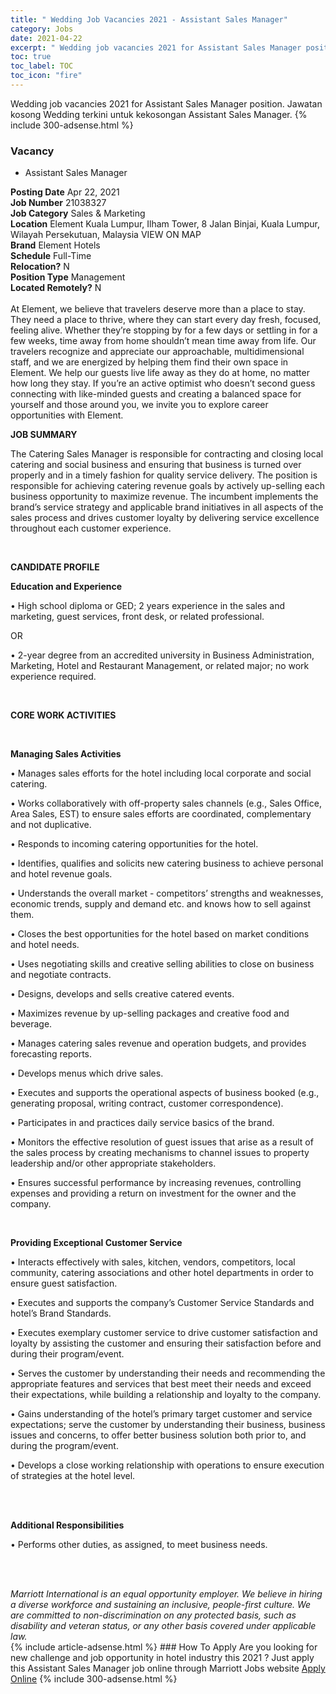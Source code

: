 ```yaml
---
title: " Wedding Job Vacancies 2021 - Assistant Sales Manager" 
category: Jobs 
date: 2021-04-22 
excerpt: " Wedding job vacancies 2021 for Assistant Sales Manager position. Jawatan kosong  Wedding terkini untuk kekosongan Assistant Sales Manager." 
toc: true 
toc_label: TOC 
toc_icon: "fire" 
--- 
```


 Wedding job vacancies 2021 for Assistant Sales Manager position. Jawatan kosong  Wedding terkini untuk kekosongan Assistant Sales Manager. 
{% include 300-adsense.html %} 
### Vacancy 
- Assistant Sales Manager 
<div><div><b>Posting Date</b> Apr 22, 2021<br><b>Job Number</b> 21038327<br><b>Job Category</b> Sales &amp; Marketing<br><b>Location</b> Element Kuala Lumpur, Ilham Tower, 8 Jalan Binjai, Kuala Lumpur, Wilayah Persekutuan, Malaysia VIEW ON MAP<br><b>Brand</b> Element Hotels<br><b>Schedule</b> Full-Time<br><b>Relocation?</b> N<br><b>Position Type</b> Management<br><b>Located Remotely?</b> N<br><br>At Element, we believe that travelers deserve more than a place to stay. They need a place to thrive, where they can start every day fresh, focused, feeling alive. Whether they&#8217;re stopping by for a few days or settling in for a few weeks, time away from home shouldn&#8217;t mean time away from life. Our travelers recognize and appreciate our approachable, multidimensional staff, and we are energized by helping them find their own space in Element. We help our guests live life away as they do at home, no matter how long they stay. If you&#8217;re an active optimist who doesn&#8217;t second guess connecting with like-minded guests and creating a balanced space for yourself and those around you, we invite you to explore career opportunities with Element.<br></div><div> <p><strong>JOB SUMMARY </strong></p> <p>The Catering Sales Manager is responsible for contracting and closing local catering and social business and ensuring that business is turned over properly and in a timely fashion for quality service delivery. The position is responsible for achieving catering revenue goals by actively up-selling each business opportunity to maximize revenue. The incumbent implements the brand&#8217;s service strategy and applicable brand initiatives in all aspects of the sales process and drives customer loyalty by delivering service excellence throughout each customer experience.</p> <p>&#160;</p> <p><strong>CANDIDATE PROFILE </strong></p> <p><strong>Education and Experience</strong></p> <p>&#8226; High school diploma or GED; 2 years experience in the sales and marketing, guest services, front desk, or related professional.</p> <p>OR</p> <p>&#8226; 2-year degree from an accredited university in Business Administration, Marketing, Hotel and Restaurant Management, or related major; no work experience required.</p> <p>&#160;</p> <p><strong>CORE WORK ACTIVITIES </strong></p> <p>&#160;</p> <p><strong>Managing Sales Activities</strong></p> <p>&#8226; Manages sales efforts for the hotel including local corporate and social catering.</p> <p>&#8226; Works collaboratively with off-property sales channels (e.g., Sales Office, Area Sales, EST) to ensure sales efforts are coordinated, complementary and not duplicative.</p> <p>&#8226; Responds to incoming catering opportunities for the hotel.</p> <p>&#8226; Identifies, qualifies and solicits new catering business to achieve personal and hotel revenue goals.</p> <p>&#8226; Understands the overall market - competitors&#8217; strengths and weaknesses, economic trends, supply and demand etc. and knows how to sell against them.</p> <p>&#8226; Closes the best opportunities for the hotel based on market conditions and hotel needs.</p> <p>&#8226; Uses negotiating skills and creative selling abilities to close on business and negotiate contracts.</p> <p>&#8226; Designs, develops and sells creative catered events.</p> <p>&#8226; Maximizes revenue by up-selling packages and creative food and beverage.</p> <p>&#8226; Manages catering sales revenue and operation budgets, and provides forecasting reports.</p> <p>&#8226; Develops menus which drive sales.</p> <p>&#8226; Executes and supports the operational aspects of business booked (e.g., generating proposal, writing contract, customer correspondence).</p> <p>&#8226; Participates in and practices daily service basics of the brand.</p> <p>&#8226; Monitors the effective resolution of guest issues that arise as a result of the sales process by creating mechanisms to channel issues to property leadership and/or other appropriate stakeholders.</p> <p>&#8226; Ensures successful performance by increasing revenues, controlling expenses and providing a return on investment for the owner and the company.</p> <p>&#160;</p> <p><strong>Providing Exceptional Customer Service</strong></p> <p>&#8226; Interacts effectively with sales, kitchen, vendors, competitors, local community, catering associations and other hotel departments in order to ensure guest satisfaction.</p> <p>&#8226; Executes and supports the company&#8217;s Customer Service Standards and hotel&#8217;s Brand Standards.</p> <p>&#8226; Executes exemplary customer service to drive customer satisfaction and loyalty by assisting the customer and ensuring their satisfaction before and during their program/event.</p> <p>&#8226; Serves the customer by understanding their needs and recommending the appropriate features and services that best meet their needs and exceed their expectations, while building a relationship and loyalty to the company.</p> <p>&#8226; Gains understanding of the hotel&#8217;s primary target customer and service expectations; serve the customer by understanding their business, business issues and concerns, to offer better business solution both prior to, and during the program/event.</p> <p>&#8226; Develops a close working relationship with operations to ensure execution of strategies at the hotel level.</p> <p>&#160;</p> <p><br> <strong>Additional Responsibilities </strong></p> <p>&#8226; Performs other duties, as assigned, to meet business needs.</p> <p>&#160;</p> </div> <div> &#160;</div> <em>Marriott International is an equal opportunity employer.&#160;We believe in hiring a diverse workforce and sustaining an inclusive, people-first culture.&#160;We are committed to non-discrimination on&#160;any&#160;protected&#160;basis, such as disability and veteran status, or any other basis covered under applicable law.</em><br></div> 
{% include article-adsense.html %} 
### How To Apply 
Are you looking for new challenge and job opportunity in hotel industry this 2021 ?
Just apply this Assistant Sales Manager job online through Marriott Jobs website 
<a href="https://jobs.marriott.com/marriott/jobs/21038327?lang=en-us" class="btn btn--info" target="_blank" rel="nofollow noopenner">Apply Online</a> 
{% include 300-adsense.html %} 
